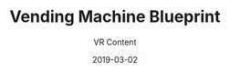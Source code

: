 ---
title: Vending Machine Blueprint
subtitle: VR Content
layout: default
modal-id: 10
date: 2019-03-02
img: zpmech.jpg
thumbnail: zpmech-thumbnail.png
alt: image-alt
project-date: March 2019
company: High Fidelity
category: VR Content
code: https://github.com/MarkBrosche/hifi-content/tree/master/marketplaceItems/vendingMachine
description: I collaborated with my team lead to create this item for the High Fidelity Marketplace.  The vending machine allows users to populate it with marketplace items they curate for other users to easily access within their domains.  Useful for easy access to apps or items the owner wishes to advertise or to pair with events in their domain.  This item was created with instructions on Github so High Fidelity users could break it down and list their variants of it on the marketplace.

---